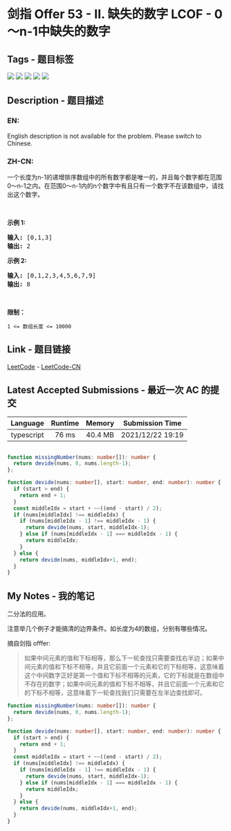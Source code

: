 
# 剑指 Offer 53 - II. 缺失的数字  LCOF - 0～n-1中缺失的数字

## Tags - 题目标签

 <img src="https://img.shields.io/badge/Bit Manipulation-位运算-blue.svg">   <img src="https://img.shields.io/badge/Array-数组-blue.svg">   <img src="https://img.shields.io/badge/Hash Table-哈希表-blue.svg">   <img src="https://img.shields.io/badge/Math-数学-blue.svg">   <img src="https://img.shields.io/badge/Binary Search-二分查找-blue.svg">  


## Description - 题目描述

### EN:
English description is not available for the problem. Please switch to Chinese.

### ZH-CN:
<p>一个长度为n-1的递增排序数组中的所有数字都是唯一的，并且每个数字都在范围0～n-1之内。在范围0～n-1内的n个数字中有且只有一个数字不在该数组中，请找出这个数字。</p>

<p>&nbsp;</p>

<p><strong>示例 1:</strong></p>

<pre><strong>输入:</strong> [0,1,3]
<strong>输出:</strong> 2
</pre>

<p><strong>示例&nbsp;2:</strong></p>

<pre><strong>输入:</strong> [0,1,2,3,4,5,6,7,9]
<strong>输出:</strong> 8</pre>

<p>&nbsp;</p>

<p><strong>限制：</strong></p>

<p><code>1 &lt;= 数组长度 &lt;= 10000</code></p>



## Link - 题目链接

[LeetCode](https://leetcode.com/problems/que-shi-de-shu-zi-lcof/description/)  -  [LeetCode-CN](https://leetcode.cn/problems/que-shi-de-shu-zi-lcof/description/)
## Latest Accepted Submissions - 最近一次 AC 的提交


| Language | Runtime | Memory | Submission Time |
|:---:|:---:|:---:|:---:|
| typescript  | 76 ms | 40.4 MB | 2021/12/22 19:19 |

```typescript

function missingNumber(nums: number[]): number {
  return devide(nums, 0, nums.length-1);
};

function devide(nums: number[], start: number, end: number): number {
  if (start > end) {
    return end + 1;
  }
  const middleIdx = start + ~~((end - start) / 2);
  if (nums[middleIdx] !== middleIdx) {
    if (nums[middleIdx - 1] !== middleIdx - 1) {
      return devide(nums, start, middleIdx-1);
    } else if (nums[middleIdx - 1] === middleIdx - 1) {
      return middleIdx;
    }
  } else {
    return devide(nums, middleIdx+1, end);
  }
}

```
## My Notes - 我的笔记


二分法的应用。

注意举几个例子才能搞清的边界条件。如长度为4的数组，分别有哪些情况。

摘自剑指 offfer:
> 如果中间元素的值和下标相等，那么下一轮查找只需要查找右半边；如果中间元素的值和下标不相等，并且它前面一个元素和它的下标相等，这意味着这个中间数字正好是第一个值和下标不相等的元素，它的下标就是在数组中不存在的数字；如果中间元素的值和下标不相等，并且它前面一个元素和它的下标不相等，这意味着下一轮查找我们只需要在左半边查找即可。

```typescript
function missingNumber(nums: number[]): number {
  return devide(nums, 0, nums.length-1);
};

function devide(nums: number[], start: number, end: number): number {
  if (start > end) {
    return end + 1;
  }
  const middleIdx = start + ~~((end - start) / 2);
  if (nums[middleIdx] !== middleIdx) {
    if (nums[middleIdx - 1] !== middleIdx - 1) {
      return devide(nums, start, middleIdx-1);
    } else if (nums[middleIdx - 1] === middleIdx - 1) {
      return middleIdx;
    }
  } else {
    return devide(nums, middleIdx+1, end);
  }
}
```

